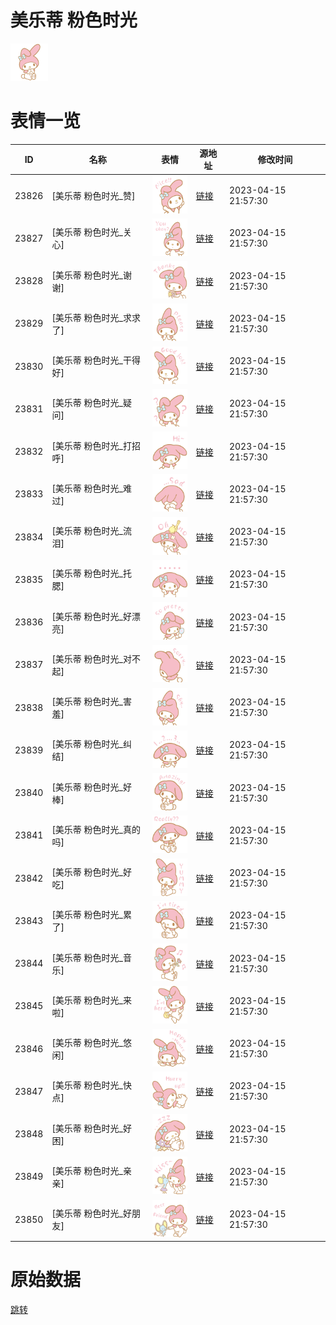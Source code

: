 # 美乐蒂 粉色时光

<img src="./cover.png" height="60" alt="cover" />

# 表情一览

|ID|名称|表情|源地址|修改时间|
|----|----|----|----|----|
|23826|[美乐蒂 粉色时光_赞]|<img src="./pic/023826_%5B美乐蒂 粉色时光_赞%5D.png" height="60" alt="赞"/>|[链接](https://i0.hdslb.com/bfs/garb/2db63b91429eda6052aea972b07bd04b623232bf.png)|2023-04-15 21:57:30|
|23827|[美乐蒂 粉色时光_关心]|<img src="./pic/023827_%5B美乐蒂 粉色时光_关心%5D.png" height="60" alt="关心"/>|[链接](https://i0.hdslb.com/bfs/garb/dd63927819f529fb0e1c07ac029b5dac22d48347.png)|2023-04-15 21:57:30|
|23828|[美乐蒂 粉色时光_谢谢]|<img src="./pic/023828_%5B美乐蒂 粉色时光_谢谢%5D.png" height="60" alt="谢谢"/>|[链接](https://i0.hdslb.com/bfs/garb/fed527ca59d1a1b27c9d4282c46cd98d7b2adb5e.png)|2023-04-15 21:57:30|
|23829|[美乐蒂 粉色时光_求求了]|<img src="./pic/023829_%5B美乐蒂 粉色时光_求求了%5D.png" height="60" alt="求求了"/>|[链接](https://i0.hdslb.com/bfs/garb/a7b0d9bb9532318d137461824d60ed8cdcb6b86d.png)|2023-04-15 21:57:30|
|23830|[美乐蒂 粉色时光_干得好]|<img src="./pic/023830_%5B美乐蒂 粉色时光_干得好%5D.png" height="60" alt="干得好"/>|[链接](https://i0.hdslb.com/bfs/garb/3487451b9ba8a7005a02137f0fcc1040dbd668a4.png)|2023-04-15 21:57:30|
|23831|[美乐蒂 粉色时光_疑问]|<img src="./pic/023831_%5B美乐蒂 粉色时光_疑问%5D.png" height="60" alt="疑问"/>|[链接](https://i0.hdslb.com/bfs/garb/e2990449435377500de16c7a2705eb99d66d428a.png)|2023-04-15 21:57:30|
|23832|[美乐蒂 粉色时光_打招呼]|<img src="./pic/023832_%5B美乐蒂 粉色时光_打招呼%5D.png" height="60" alt="打招呼"/>|[链接](https://i0.hdslb.com/bfs/garb/330a847fb6b68162a310c2b411384b9cdde09868.png)|2023-04-15 21:57:30|
|23833|[美乐蒂 粉色时光_难过]|<img src="./pic/023833_%5B美乐蒂 粉色时光_难过%5D.png" height="60" alt="难过"/>|[链接](https://i0.hdslb.com/bfs/garb/acc773e4b18ce15dd37a1ec496c1bbd096b608d4.png)|2023-04-15 21:57:30|
|23834|[美乐蒂 粉色时光_流泪]|<img src="./pic/023834_%5B美乐蒂 粉色时光_流泪%5D.png" height="60" alt="流泪"/>|[链接](https://i0.hdslb.com/bfs/garb/4d0a8630eafabffbd23403f7e7d06e1eaa5e3b1b.png)|2023-04-15 21:57:30|
|23835|[美乐蒂 粉色时光_托腮]|<img src="./pic/023835_%5B美乐蒂 粉色时光_托腮%5D.png" height="60" alt="托腮"/>|[链接](https://i0.hdslb.com/bfs/garb/d94a5d081dca491c9f95e7bc135170ec5301e687.png)|2023-04-15 21:57:30|
|23836|[美乐蒂 粉色时光_好漂亮]|<img src="./pic/023836_%5B美乐蒂 粉色时光_好漂亮%5D.png" height="60" alt="好漂亮"/>|[链接](https://i0.hdslb.com/bfs/garb/ab082946464c5aa625d53b1bbbde179ed446613f.png)|2023-04-15 21:57:30|
|23837|[美乐蒂 粉色时光_对不起]|<img src="./pic/023837_%5B美乐蒂 粉色时光_对不起%5D.png" height="60" alt="对不起"/>|[链接](https://i0.hdslb.com/bfs/garb/3ac3fa4998b279c0f4e9a2cb90afa4ecd27761ff.png)|2023-04-15 21:57:30|
|23838|[美乐蒂 粉色时光_害羞]|<img src="./pic/023838_%5B美乐蒂 粉色时光_害羞%5D.png" height="60" alt="害羞"/>|[链接](https://i0.hdslb.com/bfs/garb/79b35696686469b0a407f3a4b3bb35c07de306a8.png)|2023-04-15 21:57:30|
|23839|[美乐蒂 粉色时光_纠结]|<img src="./pic/023839_%5B美乐蒂 粉色时光_纠结%5D.png" height="60" alt="纠结"/>|[链接](https://i0.hdslb.com/bfs/garb/51a9a4d09519640ed4592d399fe7acb9e3c66f59.png)|2023-04-15 21:57:30|
|23840|[美乐蒂 粉色时光_好棒]|<img src="./pic/023840_%5B美乐蒂 粉色时光_好棒%5D.png" height="60" alt="好棒"/>|[链接](https://i0.hdslb.com/bfs/garb/e99e93950eb3a611d9663f938ef80e1a66e17f4c.png)|2023-04-15 21:57:30|
|23841|[美乐蒂 粉色时光_真的吗]|<img src="./pic/023841_%5B美乐蒂 粉色时光_真的吗%5D.png" height="60" alt="真的吗"/>|[链接](https://i0.hdslb.com/bfs/garb/72070e55e9789a92e440a21eeec10a661b023a1a.png)|2023-04-15 21:57:30|
|23842|[美乐蒂 粉色时光_好吃]|<img src="./pic/023842_%5B美乐蒂 粉色时光_好吃%5D.png" height="60" alt="好吃"/>|[链接](https://i0.hdslb.com/bfs/garb/fe69be23996a693c8071e20b7c05680ab16ca55e.png)|2023-04-15 21:57:30|
|23843|[美乐蒂 粉色时光_累了]|<img src="./pic/023843_%5B美乐蒂 粉色时光_累了%5D.png" height="60" alt="累了"/>|[链接](https://i0.hdslb.com/bfs/garb/804a223b82ba0cfea7260fe06ebb8b2993c54c83.png)|2023-04-15 21:57:30|
|23844|[美乐蒂 粉色时光_音乐]|<img src="./pic/023844_%5B美乐蒂 粉色时光_音乐%5D.png" height="60" alt="音乐"/>|[链接](https://i0.hdslb.com/bfs/garb/801e160016d6dae676388eafabd073d4ae29a968.png)|2023-04-15 21:57:30|
|23845|[美乐蒂 粉色时光_来啦]|<img src="./pic/023845_%5B美乐蒂 粉色时光_来啦%5D.png" height="60" alt="来啦"/>|[链接](https://i0.hdslb.com/bfs/garb/30104f0878f395b19f083ee888319eb6fed4bb8a.png)|2023-04-15 21:57:30|
|23846|[美乐蒂 粉色时光_悠闲]|<img src="./pic/023846_%5B美乐蒂 粉色时光_悠闲%5D.png" height="60" alt="悠闲"/>|[链接](https://i0.hdslb.com/bfs/garb/182dcec80f00bc08b2916ffbff5f15cbeb6ee6bb.png)|2023-04-15 21:57:30|
|23847|[美乐蒂 粉色时光_快点]|<img src="./pic/023847_%5B美乐蒂 粉色时光_快点%5D.png" height="60" alt="快点"/>|[链接](https://i0.hdslb.com/bfs/garb/5d8b0d9311db32152ada7b304120717429f18956.png)|2023-04-15 21:57:30|
|23848|[美乐蒂 粉色时光_好困]|<img src="./pic/023848_%5B美乐蒂 粉色时光_好困%5D.png" height="60" alt="好困"/>|[链接](https://i0.hdslb.com/bfs/garb/33cd976884104ab91c1507dc67babfa31a5b8f29.png)|2023-04-15 21:57:30|
|23849|[美乐蒂 粉色时光_亲亲]|<img src="./pic/023849_%5B美乐蒂 粉色时光_亲亲%5D.png" height="60" alt="亲亲"/>|[链接](https://i0.hdslb.com/bfs/garb/deb47ae20714c87cbe76f1a5cc48f58aa314ddfb.png)|2023-04-15 21:57:30|
|23850|[美乐蒂 粉色时光_好朋友]|<img src="./pic/023850_%5B美乐蒂 粉色时光_好朋友%5D.png" height="60" alt="好朋友"/>|[链接](https://i0.hdslb.com/bfs/garb/ee3a53e70a89860aea724f3d609fb93a05c5d1b8.png)|2023-04-15 21:57:30|

# 原始数据

[跳转](./raw.json)

